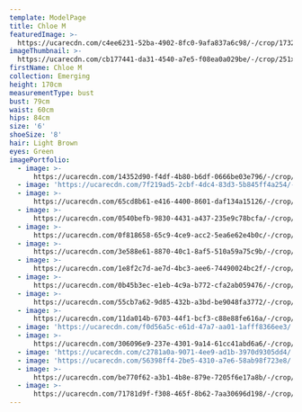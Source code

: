 ```yaml
---
template: ModelPage
title: Chloe M
featuredImage: >-
  https://ucarecdn.com/c4ee6231-52ba-4902-8fc0-9afa837a6c98/-/crop/1732x1538/0,336/-/preview/
imageThumbnail: >-
  https://ucarecdn.com/cb177441-da31-4540-a7e5-f08ea0a029be/-/crop/251x375/175,63/-/preview/
firstName: Chloe M
collection: Emerging
height: 170cm
measurementType: bust
bust: 79cm
waist: 60cm
hips: 84cm
size: '6'
shoeSize: '8'
hair: Light Brown
eyes: Green
imagePortfolio:
  - image: >-
      https://ucarecdn.com/14352d90-f4df-4b80-b6df-0666be03e796/-/crop/1294x1863/360,446/-/preview/
  - image: 'https://ucarecdn.com/7f219ad5-2cbf-4dc4-83d3-5b845ff4a254/-/preview/'
  - image: >-
      https://ucarecdn.com/65cd8b61-e416-4400-8601-daf134a15126/-/crop/1800x2229/0,471/-/preview/
  - image: >-
      https://ucarecdn.com/0540befb-9830-4431-a437-235e9c78bcfa/-/crop/1213x1587/317,617/-/preview/
  - image: >-
      https://ucarecdn.com/0f818658-65c9-4ce9-acc2-5ea6e62e4b0c/-/crop/1732x2151/0,158/-/preview/
  - image: >-
      https://ucarecdn.com/3e588e61-8870-40c1-8af5-510a59a75c9b/-/crop/1385x1510/318,661/-/preview/
  - image: >-
      https://ucarecdn.com/1e8f2c7d-ae7d-4bc3-aee6-74490024bc2f/-/crop/1732x2139/0,170/-/preview/
  - image: >-
      https://ucarecdn.com/0b45b3ec-e1eb-4c9a-b772-cfa2ab059476/-/crop/1800x2269/0,431/-/preview/
  - image: >-
      https://ucarecdn.com/55cb7a62-9d85-432b-a3bd-be9048fa3772/-/crop/1732x1835/0,243/-/preview/
  - image: >-
      https://ucarecdn.com/11da014b-6703-44f1-bcf3-c88e88fe616a/-/crop/1633x2305/0,144/-/preview/
  - image: 'https://ucarecdn.com/f0d56a5c-e61d-47a7-aa01-1afff8366ee3/'
  - image: >-
      https://ucarecdn.com/306096e9-237e-4301-9a14-61cc41abd6a6/-/crop/1732x2170/0,139/-/preview/
  - image: 'https://ucarecdn.com/c2781a0a-9071-4ee9-ad1b-3970d9305dd4/'
  - image: 'https://ucarecdn.com/56398ff4-2be5-4310-a7e6-58ab98f723e8/'
  - image: >-
      https://ucarecdn.com/be770f62-a3b1-4b8e-879e-7205f6e17a8b/-/crop/1800x2116/0,378/-/preview/
  - image: >-
      https://ucarecdn.com/71781d9f-f308-465f-8b62-7aa30696d198/-/crop/1635x1969/96,340/-/preview/
---
```


